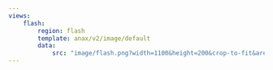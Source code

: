```yaml
---
views:
    flash:
        region: flash
        template: anax/v2/image/default
        data:
            src: "image/flash.png?width=1100&height=200&crop-to-fit&area=40,0,30,0"
---
```

